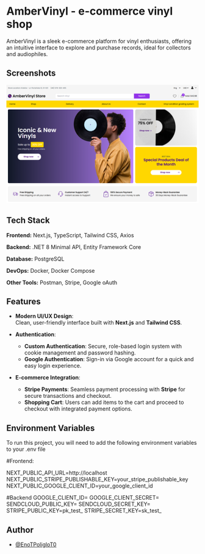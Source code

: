 
# AmberVinyl - e-commerce vinyl shop

AmberVinyl is a sleek e-commerce platform for vinyl enthusiasts, offering an intuitive interface to explore and purchase records, ideal for collectors and audiophiles.


## Screenshots

![App Screenshot](https://github.com/EnoTPoligloT0/VinylShop/blob/main/screenshot2.png?raw=true)


## Tech Stack

**Frontend:** Next.js, TypeScript, Tailwind CSS, Axios

**Backend:** .NET 8 Minimal API, Entity Framework Core

**Database:** PostgreSQL

**DevOps:** Docker, Docker Compose

**Other Tools:** Postman, Stripe, Google oAuth

## Features

- **Modern UI/UX Design**:  
    Clean, user-friendly interface built with **Next.js** and **Tailwind CSS**.

- **Authentication**:
  - **Custom Authentication**: Secure, role-based login system with cookie management and password hashing.
  - **Google Authentication**: Sign-in via Google account for a quick and easy login experience.

- **E-commerce Integration**:
  - **Stripe Payments**: Seamless payment processing with **Stripe** for secure transactions and checkout.
  - **Shopping Cart**: Users can add items to the cart and proceed to checkout with integrated payment options.



## Environment Variables

To run this project, you will need to add the following environment variables to your .env file

#Frontend:

NEXT_PUBLIC_API_URL=http://localhost
NEXT_PUBLIC_STRIPE_PUBLISHABLE_KEY=your_stripe_publishable_key
NEXT_PUBLIC_GOOGLE_CLIENT_ID=your_google_client_id

#Backend
GOOGLE_CLIENT_ID=
GOOGLE_CLIENT_SECRET=
SENDCLOUD_PUBLIC_KEY=
SENDCLOUD_SECRET_KEY=
STRIPE_PUBLIC_KEY=pk_test_
STRIPE_SECRET_KEY=sk_test_

## Author

- [@EnoTPoligloT0](https://github.com/EnoTPoligloT0)

